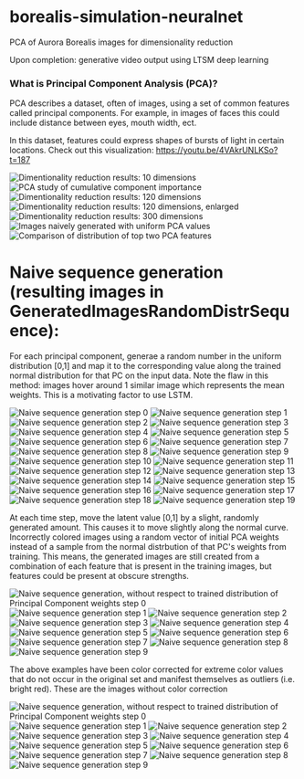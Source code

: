 # borealis-simulation-neuralnet
PCA of Aurora Borealis images for dimensionality reduction

Upon completion: generative video output using LTSM deep learning

### What is Principal Component Analysis (PCA)?
PCA describes a dataset, often of images, using a set of common features called principal components. 
For example, in images of faces this could include distance between eyes, mouth width, ect.

In this dataset, features could express shapes of bursts of light in certain locations.
Check out this visualization: https://youtu.be/4VAkrUNLKSo?t=187

![Dimentionality reduction results: 10 dimensions](pcaDemo/10DimensionReduction.png)
![PCA study of cumulative component importance](pcaDemo/pcaFeatures.png)
![Dimentionality reduction results: 120 dimensions](pcaDemo/120DimensionReduction.png)
![Dimentionality reduction results: 120 dimensions, enlarged](pcaDemo/120DimensionReductionEnlarged.png)
![Dimentionality reduction results: 300 dimensions](pcaDemo/300DimensionReduction.png)
![Images naively generated with uniform PCA values](pcaDemo/generatedRandom100pca.png)
![Comparison of distribution of top two PCA features](pcaDemo/NormalFeatureCompaison.png)



# Naive sequence generation (resulting images in GeneratedImagesRandomDistrSequence):
For each principal component, generae a random number in the uniform distribution [0,1] and map it
to the corresponding value along the trained normal distribution for that PC on the input data. 
Note the flaw in this method: images hover around 1 similar image which represents the mean weights.
This is a motivating factor to use LSTM.

![Naive sequence generation step 0](GeneratedImagesRandomDistrSequence/genSeqImgsOrd_0.png)
![Naive sequence generation step 1](GeneratedImagesRandomDistrSequence/genSeqImgsOrd_1.png)
![Naive sequence generation step 2](GeneratedImagesRandomDistrSequence/genSeqImgsOrd_2.png)
![Naive sequence generation step 3](GeneratedImagesRandomDistrSequence/genSeqImgsOrd_3.png)
![Naive sequence generation step 4](GeneratedImagesRandomDistrSequence/genSeqImgsOrd_4.png)
![Naive sequence generation step 5](GeneratedImagesRandomDistrSequence/genSeqImgsOrd_5.png)
![Naive sequence generation step 6](GeneratedImagesRandomDistrSequence/genSeqImgsOrd_6.png)
![Naive sequence generation step 7](GeneratedImagesRandomDistrSequence/genSeqImgsOrd_7.png)
![Naive sequence generation step 8](GeneratedImagesRandomDistrSequence/genSeqImgsOrd_8.png)
![Naive sequence generation step 9](GeneratedImagesRandomDistrSequence/genSeqImgsOrd_9.png)
![Naive sequence generation step 10](GeneratedImagesRandomDistrSequence/genSeqImgsOrd_10.png)
![Naive sequence generation step 11](GeneratedImagesRandomDistrSequence/genSeqImgsOrd_11.png)
![Naive sequence generation step 12](GeneratedImagesRandomDistrSequence/genSeqImgsOrd_12.png)
![Naive sequence generation step 13](GeneratedImagesRandomDistrSequence/genSeqImgsOrd_13.png)
![Naive sequence generation step 14](GeneratedImagesRandomDistrSequence/genSeqImgsOrd_14.png)
![Naive sequence generation step 15](GeneratedImagesRandomDistrSequence/genSeqImgsOrd_15.png)
![Naive sequence generation step 16](GeneratedImagesRandomDistrSequence/genSeqImgsOrd_16.png)
![Naive sequence generation step 17](GeneratedImagesRandomDistrSequence/genSeqImgsOrd_17.png)
![Naive sequence generation step 18](GeneratedImagesRandomDistrSequence/genSeqImgsOrd_18.png)
![Naive sequence generation step 19](GeneratedImagesRandomDistrSequence/genSeqImgsOrd_19.png)

At each time step, move the latent value [0,1] by a slight, randomly generated amount. This causes it to move 
slightly along the normal curve. Incorrectly colored images using a random vector of initial PCA weights instead of
a sample from the normal distrbution of that PC's weights from training. This means, the generated images
are still created from a combination of each feature that is present in the training images, but
features could be present at obscure strengths.

![Naive sequence generation, without respect to trained distribution of Principal Component weights step 0](GeneratedImagesRandomDistrSequence/genSeqImgsLg_0.png)
![Naive sequence generation step 1](GeneratedImagesRandomDistrSequence/genSeqImgsLg_1.png)
![Naive sequence generation step 2](GeneratedImagesRandomDistrSequence/genSeqImgsLg_2.png)
![Naive sequence generation step 3](GeneratedImagesRandomDistrSequence/genSeqImgsLg_3.png)
![Naive sequence generation step 4](GeneratedImagesRandomDistrSequence/genSeqImgsLg_4.png)
![Naive sequence generation step 5](GeneratedImagesRandomDistrSequence/genSeqImgsLg_5.png)
![Naive sequence generation step 6](GeneratedImagesRandomDistrSequence/genSeqImgsLg_6.png)
![Naive sequence generation step 7](GeneratedImagesRandomDistrSequence/genSeqImgsLg_7.png)
![Naive sequence generation step 8](GeneratedImagesRandomDistrSequence/genSeqImgsLg_8.png)
![Naive sequence generation step 9](GeneratedImagesRandomDistrSequence/genSeqImgsLg_9.png)

The above examples have been color corrected for extreme color values that do not occur in
the original set and manifest themselves as outliers (i.e. bright red). 
These are the images without color correction

![Naive sequence generation, without respect to trained distribution of Principal Component weights step 0](GeneratedImagesRandomDistrSequence/genSeqImgs_0.png)
![Naive sequence generation step 1](GeneratedImagesRandomDistrSequence/genSeqImgs_1.png)
![Naive sequence generation step 2](GeneratedImagesRandomDistrSequence/genSeqImgs_2.png)
![Naive sequence generation step 3](GeneratedImagesRandomDistrSequence/genSeqImgs_3.png)
![Naive sequence generation step 4](GeneratedImagesRandomDistrSequence/genSeqImgs_4.png)
![Naive sequence generation step 5](GeneratedImagesRandomDistrSequence/genSeqImgs_5.png)
![Naive sequence generation step 6](GeneratedImagesRandomDistrSequence/genSeqImgs_6.png)
![Naive sequence generation step 7](GeneratedImagesRandomDistrSequence/genSeqImgs_7.png)
![Naive sequence generation step 8](GeneratedImagesRandomDistrSequence/genSeqImgs_8.png)
![Naive sequence generation step 9](GeneratedImagesRandomDistrSequence/genSeqImgs_9.png)